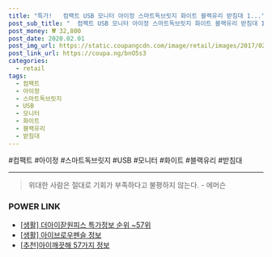 ```yaml
--- 
title: "특가!   컴팩트 USB 모니터 아이정 스마트독브릿지 화이트 블랙유리 받침대 1..." 
post_sub_title: "  컴팩트 USB 모니터 아이정 스마트독브릿지 화이트 블랙유리 받침대 1개 3.0" 
post_money: ₩ 32,800 
post_date: 2020.02.01 
post_img_url: https://static.coupangcdn.com/image/retail/images/2017/02/10/11/3/f93b4014-2cca-4f8f-bcd3-6a70f070ad81.jpg 
post_link_url: https://coupa.ng/bnO5s3 
categories: 
  - retail 
tags: 
  - 컴팩트 
  - 아이정 
  - 스마트독브릿지 
  - USB 
  - 모니터 
  - 화이트 
  - 블랙유리 
  - 받침대 
--- 
```

  #컴팩트 #아이정 #스마트독브릿지 #USB #모니터 #화이트 #블랙유리 #받침대 
<hr> 

> 위대한 사람은 절대로 기회가 부족하다고 불평하지 않는다. - 에머슨 


### POWER LINK

* <a href="https://blog.naver.com/sakai111/221777799692" target="_blank"> [생활] 더아이잗원피스 특가정보 순위 ~57위</a>
* <a href="https://blog.naver.com/sakai111/221758592846" target="_blank"> [생활] 아이브로우펜슬 정보 </a>
* <a href="https://blog.naver.com/fasyy4321/221785374212" target="_blank">[추천]아이깨끗해 57가지 정보</a>
